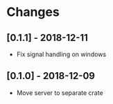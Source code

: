 # Changes

## [0.1.1] - 2018-12-11

* Fix signal handling on windows


## [0.1.0] - 2018-12-09

* Move server to separate crate
